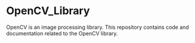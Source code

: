 # OpenCV_Library
OpenCV is an image processing library. This repository contains code and documentation related to the OpenCV library.
